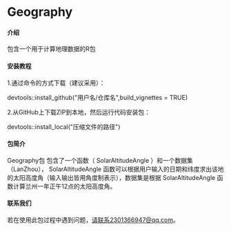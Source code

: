 # Geography

#### 介绍

包含一个用于计算地理数据的R包


#### 安装教程

1.通过命令的方式下载（建议采用）：

devtools::install_github("用户名/仓库名",build_vignettes = TRUE)

2.从GitHub上下载ZIP到本地，然后运行代码安装包：

devtools::install_local("压缩文件的路径")

#### 包简介

Geography包 包含了一个函数（ SolarAltitudeAngle ）和一个数据集（LanZhou）， SolarAltitudeAngle 函数可以根据用户输入的日期和纬度求出该地的太阳高度角（输入输出皆用角度制表示），数据集是根据 SolarAltitudeAngle 函数计算兰州一年正午12点的太阳高度角。

#### 联系我们

若在使用此包过程中遇到问题，请联系2301366947@qq.com。
